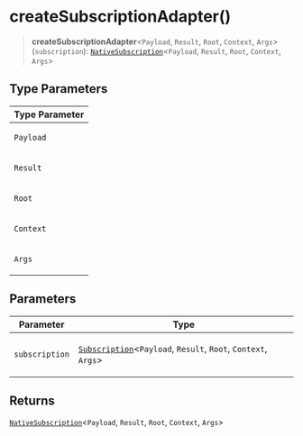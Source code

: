 # createSubscriptionAdapter()

> **createSubscriptionAdapter**\<`Payload`, `Result`, `Root`, `Context`, `Args`\>(`subscription`): [`NativeSubscription`](../type-aliases/NativeSubscription.md)\<`Payload`, `Result`, `Root`, `Context`, `Args`\>

## Type Parameters

<table>
<thead>
<tr>
<th>Type Parameter</th>
</tr>
</thead>
<tbody>
<tr>
<td>

`Payload`

</td>
</tr>
<tr>
<td>

`Result`

</td>
</tr>
<tr>
<td>

`Root`

</td>
</tr>
<tr>
<td>

`Context`

</td>
</tr>
<tr>
<td>

`Args`

</td>
</tr>
</tbody>
</table>

## Parameters

<table>
<thead>
<tr>
<th>Parameter</th>
<th>Type</th>
</tr>
</thead>
<tbody>
<tr>
<td>

`subscription`

</td>
<td>

[`Subscription`](../../index/type-aliases/Subscription.md)\<`Payload`, `Result`, `Root`, `Context`, `Args`\>

</td>
</tr>
</tbody>
</table>

## Returns

[`NativeSubscription`](../type-aliases/NativeSubscription.md)\<`Payload`, `Result`, `Root`, `Context`, `Args`\>
